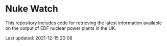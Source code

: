 # Nuke Watch

This repository includes code for retrieving the latest information available on the output of EDF nuclear power plants in the UK.

Last updated: 2021-12-15 20:08